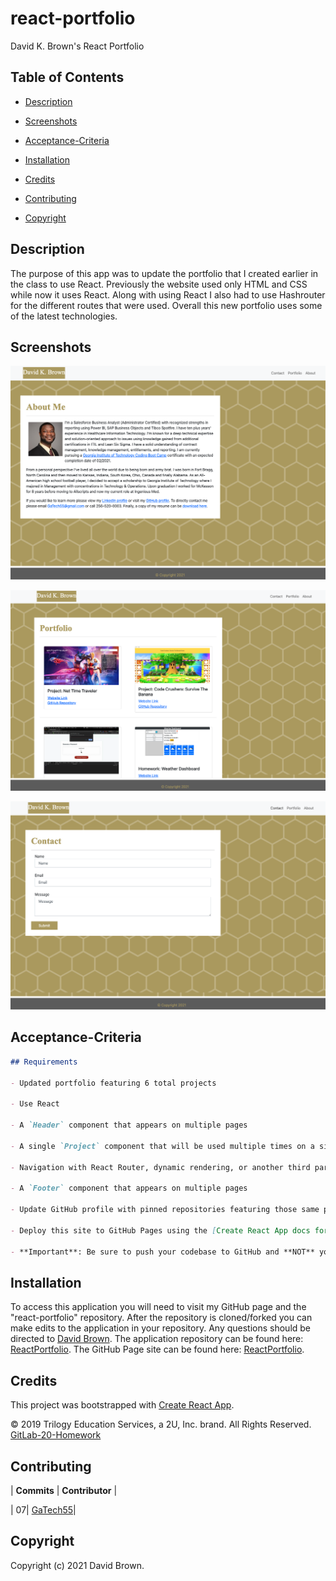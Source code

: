 # react-portfolio

David K. Brown's React Portfolio

## Table of Contents

- [Description](#description)

- [Screenshots](#screenshots)

- [Acceptance-Criteria](#Acceptance-Criteria)

- [Installation](#installation)

- [Credits](#credits)

- [Contributing](#contributing)

- [Copyright](#copyright)

## Description

The purpose of this app was to update the portfolio that I created earlier in the class to use React. Previously the website used only HTML and CSS while now it uses React. Along with using React I also had to use Hashrouter for the different routes that were used. Overall this new portfolio uses some of the latest technologies.

## Screenshots

![About](./public/RM_About.png)

![Portfolio](./public/RM_Portfolio.png)

![Contact](./public/RM_Contact.png)

## Acceptance-Criteria

```md
## Requirements

- Updated portfolio featuring 6 total projects

- Use React

- A `Header` component that appears on multiple pages

- A single `Project` component that will be used multiple times on a single page

- Navigation with React Router, dynamic rendering, or another third part router

- A `Footer` component that appears on multiple pages

- Update GitHub profile with pinned repositories featuring those same projects

- Deploy this site to GitHub Pages using the [Create React App docs for deployment.](https://create-react-app.dev/docs/deployment/#github-pages)

- **Important**: Be sure to push your codebase to GitHub and **NOT** your built and deployed code. Ensure this happens by following the above instructions and using the `gh-pages` branch to host the deployed application's code.
```

## Installation

To access this application you will need to visit my GitHub page and the "react-portfolio" repository. After the repository is cloned/forked you can make edits to the application in your repository. Any questions should be directed to [David Brown](mailto:gatech55@gmail.com). The application repository can be found here: [ReactPortfolio](https://github.com/GaTech55/react-portfolio). The GitHub Page site can be found here: [ReactPortfolio](https://gatech55.github.io/react-portfolio/#/about).

## Credits

This project was bootstrapped with [Create React App](https://github.com/facebook/create-react-app).

© 2019 Trilogy Education Services, a 2U, Inc. brand. All Rights Reserved.
[GitLab-20-Homework](https://gt.bootcampcontent.com/GT-Coding-Boot-Camp/gt-inc-fsf-pt-08-2020-u-c/tree/master/20-State/02-Homework)

## Contributing

| **Commits** | **Contributor** |

| 07| [GaTech55](https://github.com/GaTech55)|

## Copyright

Copyright (c) 2021 David Brown.
